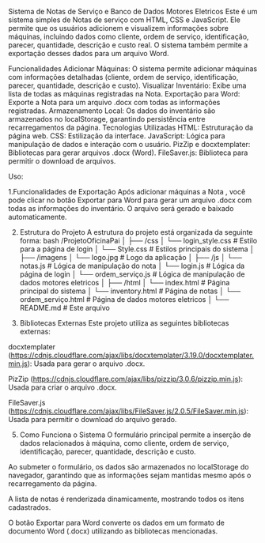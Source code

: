 Sistema de Notas de Serviço  e Banco de Dados Motores Eletricos 
Este é um sistema simples de Notas de serviço com HTML, CSS e JavaScript. Ele permite que os usuários adicionem e visualizem informações sobre máquinas, incluindo dados como cliente, ordem de serviço, identificação, parecer, quantidade, descrição e custo real. O sistema também permite a exportação desses dados para um arquivo Word.

Funcionalidades
Adicionar Máquinas: O sistema permite adicionar máquinas com informações detalhadas (cliente, ordem de serviço, identificação, parecer, quantidade, descrição e custo).
Visualizar Inventário: Exibe uma lista de todas as máquinas registradas na Nota.
Exportação para Word: Exporte a Nota para um arquivo .docx com todas as informações registradas.
Armazenamento Local: Os dados do inventário são armazenados no localStorage, garantindo persistência entre recarregamentos da página.
Tecnologias Utilizadas
HTML: Estruturação da página web.
CSS: Estilização da interface.
JavaScript: Lógica para manipulação de dados e interação com o usuário.
PizZip e docxtemplater: Bibliotecas para gerar arquivos .docx (Word).
FileSaver.js: Biblioteca para permitir o download de arquivos.

Uso:

1.Funcionalidades de Exportação
Após adicionar máquinas a Nota , você pode clicar no botão Exportar para Word para gerar um arquivo .docx com todas as informações do inventário.
O arquivo será gerado e baixado automaticamente.

2. Estrutura do Projeto
A estrutura do projeto está organizada da seguinte forma:
bash
/ProjetoOficinaPai
│
├── /css
│   └── login_style.css  # Estilo para a página de login
│   └── Style.css        # Estilos principais do sistema
│
├── /imagens
│   └── logo.jpg         # Logo da aplicação
│
├── /js
│   └── notas.js         # Lógica de manipulação do nota
│   └── login.js         # Lógica da página de login
│   └── ordem_serviço.js # Lógica de manipulação de dados motores eletricos 
│
├── /html
│   └── index.html           # Página principal do sistema
│   └── inventory.html       # Página de notas
│   └── ordem_serviço.html   # Página de dados motores eletricos 
│
└── README.md            # Este arquivo

4. Bibliotecas Externas
Este projeto utiliza as seguintes bibliotecas externas:

docxtemplater (https://cdnjs.cloudflare.com/ajax/libs/docxtemplater/3.19.0/docxtemplater.min.js): Usada para gerar o arquivo .docx.

PizZip (https://cdnjs.cloudflare.com/ajax/libs/pizzip/3.0.6/pizzip.min.js): Usada para criar o arquivo .docx.

FileSaver.js (https://cdnjs.cloudflare.com/ajax/libs/FileSaver.js/2.0.5/FileSaver.min.js): Usada para permitir o download do arquivo gerado.

5. Como Funciona o Sistema
O formulário principal permite a inserção de dados relacionados à máquina, como cliente, ordem de serviço, identificação, parecer, quantidade, descrição e custo.

Ao submeter o formulário, os dados são armazenados no localStorage do navegador, garantindo que as informações sejam mantidas mesmo após o recarregamento da página.

A lista de notas é renderizada dinamicamente, mostrando todos os itens cadastrados.

O botão Exportar para Word converte os dados em um formato de documento Word (.docx) utilizando as bibliotecas mencionadas.
